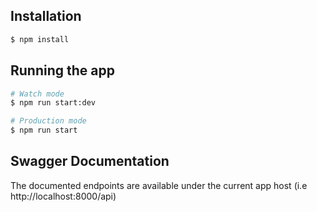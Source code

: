 ## Installation

```bash
$ npm install
```

## Running the app

```bash
# Watch mode
$ npm run start:dev

# Production mode
$ npm run start
```

## Swagger Documentation

The documented endpoints are available under the 
current app host (i.e http://localhost:8000/api)
